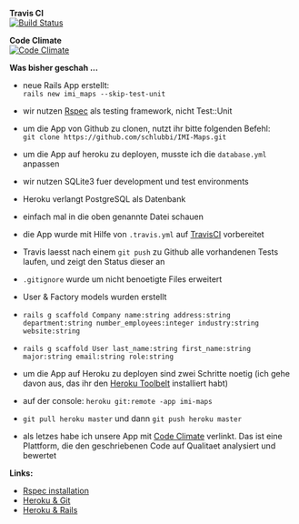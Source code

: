 **Travis CI**  
[![Build Status](https://travis-ci.org/schlubbi/IMI-Maps.png?branch=master)](https://travis-ci.org/schlubbi/IMI-Maps)

**Code Climate**  
[![Code Climate](https://codeclimate.com/github/schlubbi/IMI-Maps.png)](https://codeclimate.com/github/schlubbi/IMI-Maps)

**Was bisher geschah ...**  

- neue Rails App erstellt:  
    `rails new imi_maps --skip-test-unit`  

- wir nutzen [Rspec](https://github.com/rspec/rspec) als testing framework, nicht Test::Unit  
- um die App von Github zu clonen, nutzt ihr bitte folgenden Befehl:   
    `git clone https://github.com/schlubbi/IMI-Maps.git`  
- um die App auf heroku zu deployen, musste ich die `database.yml` anpassen  
- wir nutzen SQLite3 fuer development und test environments  
- Heroku verlangt PostgreSQL als Datenbank  
- einfach mal in die oben genannte Datei schauen  
- die App wurde mit Hilfe von `.travis.yml` auf [TravisCI](https://travis-ci.org/schlubbi/IMI-Maps) vorbereitet  
- Travis laesst nach einem `git push` zu Github alle vorhandenen Tests laufen, und zeigt den Status dieser an   
- `.gitignore` wurde um nicht benoetigte Files erweitert  
- User & Factory models wurden erstellt  
- `rails g scaffold Company name:string address:string department:string number_employees:integer industry:string website:string`  
- `rails g scaffold User last_name:string first_name:string major:string email:string role:string`  
- um die App auf Heroku zu deployen sind zwei Schritte noetig (ich gehe davon aus, das ihr den [Heroku Toolbelt](https://toolbelt.heroku.com/) installiert habt)  
- auf der console: `heroku git:remote -app imi-maps` 
- `git pull heroku master` und dann `git push heroku master`  
- als letzes habe ich unsere App mit [Code Climate](https://codeclimate.com/github/schlubbi/IMI-Maps/) verlinkt. Das ist eine Plattform, die den geschriebenen Code auf Qualitaet analysiert und bewertet  

**Links:**  
- [Rspec installation](http://www.rubyinside.com/how-to-rails-3-and-rspec-2-4336.html)  
- [Heroku & Git](https://devcenter.heroku.com/articles/git)  
- [Heroku & Rails](https://devcenter.heroku.com/articles/rails3)  




